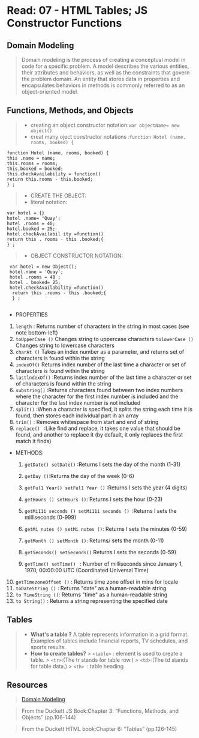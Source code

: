 # Read: 07 - HTML Tables; JS Constructor Functions
## Domain Modeling

> Domain modeling is the process of creating a conceptual model in code for a specific problem. A model describes the various entities, their attributes and behaviors, 
  as well as the constraints that govern the problem domain. An entity that stores data in properties and encapsulates behaviors in methods is commonly referred to as 
  an object-oriented model.

## Functions, Methods, and Objects
 > + creating an object constructor notation:`var objectName= new object()`
 > + creat many oject constructor notations :`function Hotel (name, rooms, booked) {`
```
function Hotel (name, rooms, booked) {
this .name = name;
this.rooms = rooms;
this.booked = booked;
this.checkAvailability = function()
return this.rooms - this.booked;
} ;
```
> + CREATE THE OBJECT:
  >  + literal notation:            
 ```
var hotel = {}                            
hotel .name= 'Quay';
hotel .rooms = 40;
hotel.booked = 25;
hotel.checkAvailabil ity =function()
return this . rooms - this .booked;{
} ;
```


> + OBJECT CONSTRUCTOR NOTATION:
   
  
 ```
  var hotel = new Object();
  hotel.name = 'Quay';
  hotel .rooms = 40 ;
  hotel . booked= 25;
  hotel.checkAvailability =function()
   return this .rooms - this .booked;{
   } ;
   
   ```
 
 + PROPERTIES

  1. `length` : Returns number of characters in the string in most cases (see note bottom-left)
  2. `toUpperCase ()` Changes string to uppercase characters
   `tolowerCase ()` Changes string to lowercase characters
  3. `charAt ()` Takes an index number as a parameter, and returns set of characters is found within the string
  4. `indexOf()` Returns index number of the last time a character or set of characters is found within the string
  5. `lastlndexOf()` :Returns index number of the last time a character or set of characters is found within the string
  6. `substring()` :Returns characters found between two index numbers where the character for the first index number is included and the character for the last index number is           not included
  7. `split()` :When a character is specified, it splits the string each time it is found, then stores each individual part ih an array
  8. `trim()` : Removes whitespace from start and end of string
  9. `replace() ` :Like find and replace, it takes one value that should be found, and another to replace it (by default, it only replaces the first match it finds)


  + METHODS:
    1. `getDate() setDate()` :Returns I sets the day of the month (1-31)

    2. `getDay ()`:Returns the day of the week (0-6)
    3. `getFul1 Year() setFul1 Year ()` :Returns I sets the year (4 digits)
    4. `getHours () setHours ()`: Returns I sets the hour (0-23)
    5. `getMi11i seconds () setMi11i seconds () `:Returns I sets the milliseconds (0-999)
    6. `getMi nutes () setMi nutes ()`: Returns I sets the minutes (0-59)
    7. `getMonth () setMonth ()`:  Returns/ sets the month (0-11)
    8. `getSeconds() setSeconds()` Returns I sets the seconds (0-59) 
    9. `getTime() setTime() ` : Number of milliseconds since January 1, 1970, 00:00:00 UTC (Coordinated Universal Time)
   10. `getTimezoneOffset ()` : Returns time zone offset in mins for locale
   11. `toDateString ()` : Returns "date" as a human-readable string
   12. `to TimeString ()`: Returns "time" as a human-readable string
   13. `to String()` : Returns a string representing the specified date

## Tables

> + **What's a table ?**
   A table represents information in a grid format. Examples of tables include financial reports, TV schedules, and sports results.
> +  **How to create tables?**
     > `<table>` : element is used to create a table.
     > `<tr>`:(The tr stands for table row.)
     >  `<td>`:(The td stands for table data.)
     >  `<th> `: table heading

## Resources 
> [Domain Modeling](https://github.com/codefellows/domain_modeling#domain-modeling)

> From the Duckett JS Book:Chapter 3: “Functions, Methods, and Objects” (pp.106-144)

> From the Duckett HTML book:Chapter 6: “Tables” (pp.126-145)
